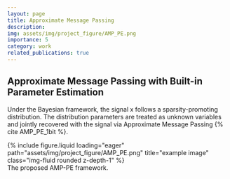 ```yaml
---
layout: page
title: Approximate Message Passing
description: 
img: assets/img/project_figure/AMP_PE.png
importance: 5
category: work
related_publications: true
---
```


## Approximate Message Passing with Built-in Parameter Estimation

Under the Bayesian framework, the signal x follows a sparsity-promoting distribution. The distribution parameters are treated as unknown variables and jointly recovered with the signal via Approximate Message Passing {% cite AMP_PE_1bit %}.

<div class="row">
    <div class="col-sm-6 mt-3 mt-md-0">
        {% include figure.liquid loading="eager" path="assets/img/project_figure/AMP_PE.png" title="example image" class="img-fluid rounded z-depth-1" %}
    </div>
</div>
<div class="caption">
    The proposed AMP-PE framework.
</div>

